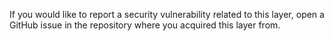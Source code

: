 If you would like to report a security vulnerability related to this layer, 
open a GitHub issue in the repository where you acquired this layer from.

